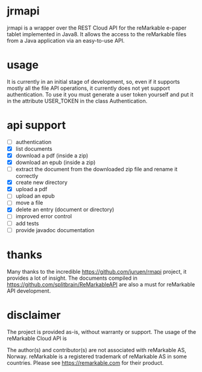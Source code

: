 # jrmapi
jrmapi is a wrapper over the REST Cloud API for the reMarkable e-paper tablet implemented in Java8. It allows the access to the reMarkable files from a Java application via an easy-to-use API.

# usage
It is currently in an initial stage of development, so, even if it supports mostly all the file API operations, it currently does not yet support authentication. To use it you must generate a user token yourself and put it in the attribute USER_TOKEN in the class Authentication.

# api support
- [ ] authentication
- [x] list documents
- [x] download a pdf (inside a zip)
- [x] download an epub (inside a zip)
- [ ] extract the document from the downloaded zip file and rename it correctly
- [x] create new directory
- [x] upload a pdf
- [ ] upload an epub
- [ ] move a file
- [x] delete an entry (document or directory)
- [ ] improved error control
- [ ] add tests
- [ ] provide javadoc documentation

# thanks
Many thanks to the incredible https://github.com/juruen/rmapi project, it provides a lot of insight. The documents compiled in https://github.com/splitbrain/ReMarkableAPI are also a must for reMarkable API development.

# disclaimer
The project is provided as-is, without warranty or support. The usage of the reMarkable Cloud API is

The author(s) and contributor(s) are not associated with reMarkable AS, Norway. reMarkable is a registered trademark of reMarkable AS in some countries. Please see https://remarkable.com for their product.